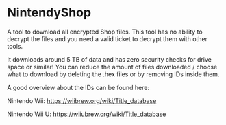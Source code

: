 # NintendyShop
A tool to download all encrypted Shop files. This tool has no ability to decrypt the files and you need a valid ticket to decrypt them with other tools.

It downloads around 5 TB of data and has zero security checks for drive space or similar! You can reduce the amount of files downloaded / choose what to download by deleting the .hex files or by removing IDs inside them.

A good overview about the IDs can be found here:

Nintendo Wii: https://wiibrew.org/wiki/Title_database

Nintendo Wii U: https://wiiubrew.org/wiki/Title_database
